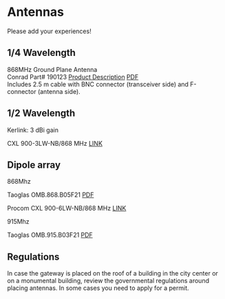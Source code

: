 # Antennas

Please add your experiences!

## 1/4 Wavelength

868MHz Ground Plane Antenna  
Conrad Part# 190123
[Product Description](https://www.conrad.nl/nl/aurel-650200599-ground-plane-antenne-bouwpakket-190123.html)
[PDF](http://www.produktinfo.conrad.com/datenblaetter/175000-199999/190123-an-01-en-Ground_Plane_Antenne_GP868.pdf)  
Includes 2.5 m cable with BNC connector (transceiver side) and F-connector (antenna side).

## 1/2 Wavelength

Kerlink: 3 dBi gain

CXL 900-3LW-NB/868 MHz [LINK](http://procom.dk/products/531-cxl-900-3lw-nb868-mhz)

## Dipole array

868Mhz

Taoglas OMB.868.B05F21 [PDF](http://www.taoglas.com/images/product_images/original_images/OMB.868.B05F21.pdf)

Procom CXL 900-6LW-NB/868 MHz [LINK](http://procom.dk/products/528-cxl-900-6lw-nb868-mhz)

915Mhz

Taoglas OMB.915.B03F21 [PDF](http://www.taoglas.com/wp-content/uploads/2015/06/OMB.915.B03F21.pdf)

## Regulations

In case the gateway is placed on the roof of a building in the city center or on a monumental building, review the governmental regulations around placing antennas. In some cases you need to apply for a permit.
